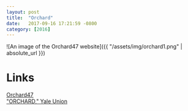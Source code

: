 ```yaml
---
layout: post
title:  "Orchard"
date:   2017-09-16 17:21:59 -0800
category: [2016]
---
```


![An image of the Orchard47 website]({{ "/assets/img/orchard1.png" | absolute_url }})

# Links

[Orchard47](https://www.47orchard.org/)<br>
["ORCHARD," Yale Union](https://yaleunion.org/orchard/)
